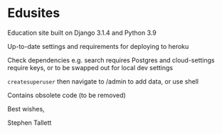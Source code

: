 # Edusites

Education site built on Django 3.1.4 and Python 3.9

Up-to-date settings and requirements for deploying to heroku

Check dependencies e.g. search requires Postgres and cloud-settings require keys, or to be swapped out for local dev settings 

`createsuperuser` then navigate to /admin to add data, or use shell

Contains obsolete code (to be removed)

Best wishes,

Stephen Tallett
